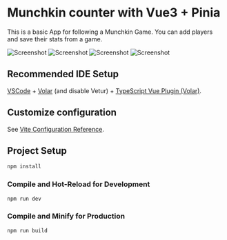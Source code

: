 # Munchkin counter with Vue3 + Pinia

This is a basic App for following a Munchkin Game. You can add players and save their stats from a game.

![Screenshot](screens/screen1.png)
![Screenshot](screens/screen2.png)
![Screenshot](screens/screen3.png)
![Screenshot](screens/screen4.png)


## Recommended IDE Setup

[VSCode](https://code.visualstudio.com/) + [Volar](https://marketplace.visualstudio.com/items?itemName=Vue.volar) (and disable Vetur) + [TypeScript Vue Plugin (Volar)](https://marketplace.visualstudio.com/items?itemName=Vue.vscode-typescript-vue-plugin).

## Customize configuration

See [Vite Configuration Reference](https://vitejs.dev/config/).

## Project Setup

```sh
npm install
```

### Compile and Hot-Reload for Development

```sh
npm run dev
```

### Compile and Minify for Production

```sh
npm run build
```
